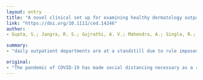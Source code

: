 ```yaml
---
layout: entry
title: "A novel clinical set up for examining healthy dermatology outpatients in time of Covid-19"
link: "https://doi.org/10.1111/ced.14246"
author:
- Gupta, S.; Jangra, R. S.; Gujrathi, A. V.; Mahendra, A.; Singla, R.; Sharma, A.

summary:
- "daily outpatient departments are at a standstill due to rule imposed by many governing bodies to close all non-essential OPDs. The pandemic of COVID-19 has made social distancing necessary. Daily outpatient department (OPD) are at the standstill. OPD is at an outpatient standstill because of rule. Many governing body impose rules to close non-essentieltial OIDs - all non essential. OPD departments are closed due to the pandancing due to a halt due to rules imposed to close. daily out-patient departments."

original:
- "The pandemic of COVID-19 has made social distancing necessary as a result, daily outpatient departments (OPD) are at a standstill due to rule imposed by many governing bodies to close all non-essential OPDs."
---
```


